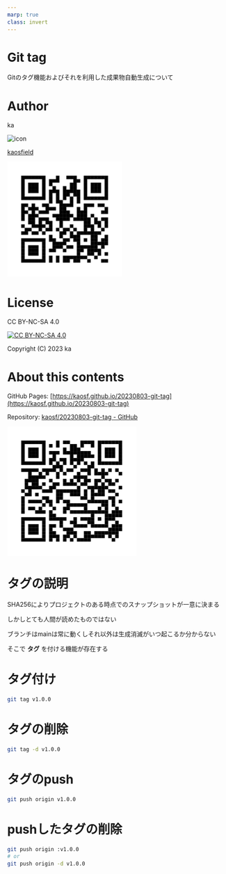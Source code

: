 ```yaml
---
marp: true
class: invert
---
```

<!-- headingDivider: 1 -->

# Git tag

Gitのタグ機能およびそれを利用した成果物自動生成について

# Author

ka

![icon](https://www.kaosfield.net/icon.webp)

[kaosfield](https://www.kaosfield.net/)

![kaosfield QR](kaosfield-qr.svg)

# License

CC BY-NC-SA 4.0

[![CC BY-NC-SA 4.0](https://licensebuttons.net/l/by-nc-sa/4.0/88x31.png)](http://creativecommons.org/licenses/by-nc-sa/4.0/)

Copyright (C) 2023 ka

# About this contents

GitHub Pages: [https://kaosf.github.io/20230803-git-tag](https://kaosf.github.io/20230803-git-tag)

Repository: [kaosf/20230803-git-tag - GitHub](https://github.com/kaosf/20230803-git-tag)

![GitHub Pages QR](gh-pages-qr.svg)

# タグの説明

SHA256によりプロジェクトのある時点でのスナップショットが一意に決まる

しかしとても人間が読めたものではない

ブランチはmainは常に動くしそれ以外は生成消滅がいつ起こるか分からない

そこで **タグ** を付ける機能が存在する

# タグ付け

```sh
git tag v1.0.0
```

# タグの削除

```sh
git tag -d v1.0.0
```

# タグのpush

```sh
git push origin v1.0.0
```

# pushしたタグの削除

```sh
git push origin :v1.0.0
# or
git push origin -d v1.0.0
```
